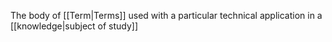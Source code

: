 The body of [[Term|Terms]] used with a particular technical application in a [[knowledge|subject of study]]